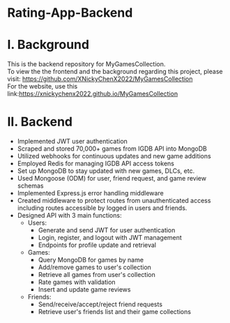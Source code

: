 ﻿# Rating-App-Backend
# I. Background
This is the backend repository for MyGamesCollection.   
To view the the frontend and the background regarding this project, please visit: https://github.com/XNickyChenX2022/MyGamesCollection  
For the website, use this link:https://xnickychenx2022.github.io/MyGamesCollection
# II. Backend
* Implemented JWT user authentication
* Scraped and stored 70,000+ games from IGDB API into MongoDB
* Utilized webhooks for continuous updates and new game additions
* Employed Redis for managing IGDB API access tokens
* Set up MongoDB to stay updated with new games, DLCs, etc.
* Used Mongoose (ODM) for user, friend request, and game review schemas
* Implemented Express.js error handling middleware
* Created middleware to protect routes from unauthenticated access including routes accessible by logged in users and friends.
* Designed API with 3 main functions:
  * Users:
    * Generate and send JWT for user authentication
    * Login, register, and logout with JWT management
    * Endpoints for profile update and retrieval
  * Games:
    * Query MongoDB for games by name
    * Add/remove games to user's collection
    * Retrieve all games from user's collection
    * Rate games with validation
    * Insert and update game reviews
  * Friends:
    * Send/receive/accept/reject friend requests
    * Retrieve user's friends list and their game collections
